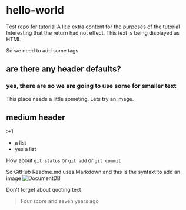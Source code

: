 # hello-world
Test repo for tutorial
A litle extra content for the purposes of the tutorial
Interesting that the <CR> return had not effect.  This text is being displayed as HTML
<P>
  So we need to add some tags
  <h2> are there any header defaults?</h2>
<P>
  <h3>yes, there are so we are going to use some for smaller text</h3>
<P>
  This place needs a little someting. Lets try an image.

## medium header
:+1
- a list
- yes a list

How about `git status` or `git add` or `git commit`

So GitHub Readme.md uses Markdown and this is the syntaxt to add an image
![DocumentDB](https://github.com/billdoering/hello-world/blob/docdb_logo.jpg)

Don't forget about quoting text
> Four score and seven years ago
